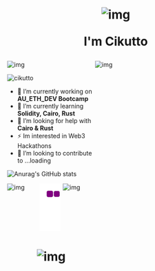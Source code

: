 <h1 align="center">

<img align="center" alt="img" width="100" src="https://media.tenor.com/3s1mNSerjJgAAAAi/super-saiyen.gif">

I'm Cikutto</h1>

<img align="right" alt="img" width="300" height="500" src="https://media.tenor.com/DtyJY3TmXwYAAAAi/animated-anime.gif">
<img align="" alt="img" width="75" src="https://uploads.scratch.mit.edu/get_image/gallery/162098_170x100.png">

<p align="left"> <img src="https://komarev.com/ghpvc/?username=cikutto&label=Profile%20views&color=0e75b6&style=flat" alt="cikutto" /> </p>

- 💎 I’m currently working on **AU_ETH_DEV Bootcamp**
- 🌱 I’m currently learning **Solidity, Cairo, Rust**
- 🤝 I’m looking for help with **Cairo & Rust**
- ⚡ Im interested in Web3 Hackathons
- 🍵 I’m looking to contribute to ...loading

![Anurag's GitHub stats](https://github-readme-stats.vercel.app/api?username=cikutto&theme=nightowl&show_icons=true)

<img align="left" alt="img" width="75" src="https://media0.giphy.com/media/z8OcWLLk4SrpS/giphy.gif?cid=ecf05e47xi3g3kzdj66ynb4owva7ia8aiikhkozeer2pdk9v&rid=giphy.gif&ct=s">
<img align="right" alt="img" width="75" src="https://media4.giphy.com/media/LJMPfwHLEljwY/giphy.gif?cid=790b7611dbde846be13056df4889d2d135510c89bbba418f&rid=giphy.gif&ct=s">


![snake gif](https://github.com/cikutto/cikutto/blob/output/github-contribution-grid-snake.gif)

<h1 align="center">
  
<img align="centre" alt="img" width="25" src="https://media2.giphy.com/media/IQebREsGFRXmo/giphy.gif?cid=790b7611a88e629281c6f3e32322ce803a99f72bb8e05ad3&rid=giphy.gif&ct=s">
  </h1>
